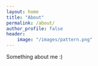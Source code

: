 ```yaml
---
layout: home
title: "About"
permalink: /about/
author_profile: false
header:
    image: "/images/pattern.png"
---
```


Something about me :)